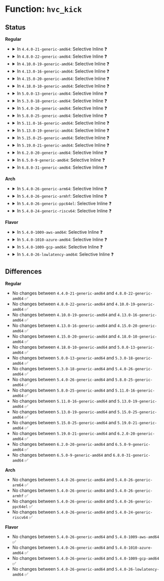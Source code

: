 # Function: <code>hvc_kick</code>

## Status
<b>Regular</b>
<ul>
<li>
<details>
<summary>In <code>4.4.0-21-generic-amd64</code>: Selective Inline ❓</summary>

```c
void hvc_kick()
```

```json
{
  "name": "hvc_kick",
  "collision_type": "Unique Global",
  "inline_type": "Selective",
  "funcs": [
    {
      "addr": 18446744071584077856,
      "name": "hvc_kick",
      "external": true,
      "loc": "drivers/tty/hvc/hvc_console.c:304",
      "file": "drivers/tty/hvc/hvc_console.c",
      "inline": "not declared, inlined",
      "caller_inline": [
        "drivers/tty/hvc/hvc_console.c:hvc_unthrottle",
        "drivers/tty/hvc/hvc_console.c:hvc_open",
        "drivers/tty/hvc/hvc_console.c:hvc_open",
        "drivers/tty/hvc/hvc_console.c:hvc_write"
      ],
      "caller_func": [
        "drivers/tty/hvc/hvc_irq.c:hvc_handle_interrupt",
        "drivers/char/virtio_console.c:in_intr"
      ]
    }
  ],
  "symbols": [
    {
      "addr": 18446744071584077856,
      "name": "hvc_kick",
      "section": ".text",
      "bind": "STB_GLOBAL",
      "size": 33
    }
  ]
}
```
</details>
</li>
<li>
<details>
<summary>In <code>4.8.0-22-generic-amd64</code>: Selective Inline ❓</summary>

```c
void hvc_kick()
```

```json
{
  "name": "hvc_kick",
  "collision_type": "Unique Global",
  "inline_type": "Selective",
  "funcs": [
    {
      "addr": 18446744071584409500,
      "name": "hvc_kick",
      "external": true,
      "loc": "drivers/tty/hvc/hvc_console.c:304",
      "file": "drivers/tty/hvc/hvc_console.c",
      "inline": "not declared, inlined",
      "caller_inline": [
        "drivers/tty/hvc/hvc_console.c:hvc_write",
        "drivers/tty/hvc/hvc_console.c:hvc_open",
        "drivers/tty/hvc/hvc_console.c:hvc_open",
        "drivers/tty/hvc/hvc_console.c:hvc_unthrottle"
      ],
      "caller_func": [
        "drivers/tty/hvc/hvc_irq.c:hvc_handle_interrupt",
        "drivers/char/virtio_console.c:in_intr"
      ]
    }
  ],
  "symbols": [
    {
      "addr": 18446744071584408384,
      "name": "hvc_kick",
      "section": ".text",
      "bind": "STB_GLOBAL",
      "size": 33
    }
  ]
}
```
</details>
</li>
<li>
<details>
<summary>In <code>4.10.0-19-generic-amd64</code>: Selective Inline ❓</summary>

```c
void hvc_kick()
```

```json
{
  "name": "hvc_kick",
  "collision_type": "Unique Global",
  "inline_type": "Selective",
  "funcs": [
    {
      "addr": 18446744071584591900,
      "name": "hvc_kick",
      "external": true,
      "loc": "drivers/tty/hvc/hvc_console.c:304",
      "file": "drivers/tty/hvc/hvc_console.c",
      "inline": "not declared, inlined",
      "caller_inline": [
        "drivers/tty/hvc/hvc_console.c:hvc_write",
        "drivers/tty/hvc/hvc_console.c:hvc_open",
        "drivers/tty/hvc/hvc_console.c:hvc_open",
        "drivers/tty/hvc/hvc_console.c:hvc_unthrottle"
      ],
      "caller_func": [
        "drivers/tty/hvc/hvc_irq.c:hvc_handle_interrupt",
        "drivers/char/virtio_console.c:in_intr"
      ]
    }
  ],
  "symbols": [
    {
      "addr": 18446744071584590784,
      "name": "hvc_kick",
      "section": ".text",
      "bind": "STB_GLOBAL",
      "size": 33
    }
  ]
}
```
</details>
</li>
<li>
<details>
<summary>In <code>4.13.0-16-generic-amd64</code>: Selective Inline ❓</summary>

```c
void hvc_kick()
```

```json
{
  "name": "hvc_kick",
  "collision_type": "Unique Global",
  "inline_type": "Selective",
  "funcs": [
    {
      "addr": 18446744071584673756,
      "name": "hvc_kick",
      "external": true,
      "loc": "drivers/tty/hvc/hvc_console.c:303",
      "file": "drivers/tty/hvc/hvc_console.c",
      "inline": "not declared, inlined",
      "caller_inline": [
        "drivers/tty/hvc/hvc_console.c:hvc_write",
        "drivers/tty/hvc/hvc_console.c:hvc_open",
        "drivers/tty/hvc/hvc_console.c:hvc_open",
        "drivers/tty/hvc/hvc_console.c:hvc_unthrottle"
      ],
      "caller_func": [
        "drivers/tty/hvc/hvc_irq.c:hvc_handle_interrupt",
        "drivers/char/virtio_console.c:in_intr"
      ]
    }
  ],
  "symbols": [
    {
      "addr": 18446744071584673424,
      "name": "hvc_kick",
      "section": ".text",
      "bind": "STB_GLOBAL",
      "size": 33
    }
  ]
}
```
</details>
</li>
<li>
<details>
<summary>In <code>4.15.0-20-generic-amd64</code>: Selective Inline ❓</summary>

```c
void hvc_kick()
```

```json
{
  "name": "hvc_kick",
  "collision_type": "Unique Global",
  "inline_type": "Selective",
  "funcs": [
    {
      "addr": 18446744071585086396,
      "name": "hvc_kick",
      "external": true,
      "loc": "drivers/tty/hvc/hvc_console.c:290",
      "file": "drivers/tty/hvc/hvc_console.c",
      "inline": "not declared, inlined",
      "caller_inline": [
        "drivers/tty/hvc/hvc_console.c:hvc_write",
        "drivers/tty/hvc/hvc_console.c:hvc_open",
        "drivers/tty/hvc/hvc_console.c:hvc_open",
        "drivers/tty/hvc/hvc_console.c:hvc_unthrottle"
      ],
      "caller_func": [
        "drivers/tty/hvc/hvc_irq.c:hvc_handle_interrupt",
        "drivers/char/virtio_console.c:in_intr"
      ]
    }
  ],
  "symbols": [
    {
      "addr": 18446744071585086064,
      "name": "hvc_kick",
      "section": ".text",
      "bind": "STB_GLOBAL",
      "size": 33
    }
  ]
}
```
</details>
</li>
<li>
<details>
<summary>In <code>4.18.0-10-generic-amd64</code>: Selective Inline ❓</summary>

```c
void hvc_kick()
```

```json
{
  "name": "hvc_kick",
  "collision_type": "Unique Global",
  "inline_type": "Selective",
  "funcs": [
    {
      "addr": 18446744071585319938,
      "name": "hvc_kick",
      "external": true,
      "loc": "drivers/tty/hvc/hvc_console.c:290",
      "file": "drivers/tty/hvc/hvc_console.c",
      "inline": "not declared, inlined",
      "caller_inline": [
        "drivers/tty/hvc/hvc_console.c:hvc_write",
        "drivers/tty/hvc/hvc_console.c:hvc_open",
        "drivers/tty/hvc/hvc_console.c:hvc_open",
        "drivers/tty/hvc/hvc_console.c:hvc_unthrottle"
      ],
      "caller_func": [
        "drivers/tty/hvc/hvc_irq.c:hvc_handle_interrupt",
        "drivers/char/virtio_console.c:in_intr"
      ]
    }
  ],
  "symbols": [
    {
      "addr": 18446744071585319584,
      "name": "hvc_kick",
      "section": ".text",
      "bind": "STB_GLOBAL",
      "size": 33
    }
  ]
}
```
</details>
</li>
<li>
<details>
<summary>In <code>5.0.0-13-generic-amd64</code>: Selective Inline ❓</summary>

```c
void hvc_kick()
```

```json
{
  "name": "hvc_kick",
  "collision_type": "Unique Global",
  "inline_type": "Selective",
  "funcs": [
    {
      "addr": 18446744071585443487,
      "name": "hvc_kick",
      "external": true,
      "loc": "drivers/tty/hvc/hvc_console.c:317",
      "file": "drivers/tty/hvc/hvc_console.c",
      "inline": "not declared, inlined",
      "caller_inline": [
        "drivers/tty/hvc/hvc_console.c:hvc_write",
        "drivers/tty/hvc/hvc_console.c:hvc_open",
        "drivers/tty/hvc/hvc_console.c:hvc_open",
        "drivers/tty/hvc/hvc_console.c:hvc_unthrottle"
      ],
      "caller_func": [
        "drivers/tty/hvc/hvc_irq.c:hvc_handle_interrupt",
        "drivers/char/virtio_console.c:in_intr"
      ]
    }
  ],
  "symbols": [
    {
      "addr": 18446744071585443104,
      "name": "hvc_kick",
      "section": ".text",
      "bind": "STB_GLOBAL",
      "size": 33
    }
  ]
}
```
</details>
</li>
<li>
<details>
<summary>In <code>5.3.0-18-generic-amd64</code>: Selective Inline ❓</summary>

```c
void hvc_kick()
```

```json
{
  "name": "hvc_kick",
  "collision_type": "Unique Global",
  "inline_type": "Selective",
  "funcs": [
    {
      "addr": 18446744071585659339,
      "name": "hvc_kick",
      "external": true,
      "loc": "drivers/tty/hvc/hvc_console.c:317",
      "file": "drivers/tty/hvc/hvc_console.c",
      "inline": "not declared, inlined",
      "caller_inline": [
        "drivers/tty/hvc/hvc_console.c:hvc_write",
        "drivers/tty/hvc/hvc_console.c:hvc_open",
        "drivers/tty/hvc/hvc_console.c:hvc_open",
        "drivers/tty/hvc/hvc_console.c:hvc_unthrottle"
      ],
      "caller_func": [
        "drivers/tty/hvc/hvc_irq.c:hvc_handle_interrupt",
        "drivers/char/virtio_console.c:in_intr"
      ]
    }
  ],
  "symbols": [
    {
      "addr": 18446744071585658960,
      "name": "hvc_kick",
      "section": ".text",
      "bind": "STB_GLOBAL",
      "size": 33
    }
  ]
}
```
</details>
</li>
<li>
<details>
<summary>In <code>5.4.0-26-generic-amd64</code>: Selective Inline ❓</summary>

```c
void hvc_kick()
```

```json
{
  "name": "hvc_kick",
  "collision_type": "Unique Global",
  "inline_type": "Selective",
  "funcs": [
    {
      "addr": 18446744071585800315,
      "name": "hvc_kick",
      "external": true,
      "loc": "drivers/tty/hvc/hvc_console.c:317",
      "file": "drivers/tty/hvc/hvc_console.c",
      "inline": "not declared, inlined",
      "caller_inline": [
        "drivers/tty/hvc/hvc_console.c:hvc_write",
        "drivers/tty/hvc/hvc_console.c:hvc_open",
        "drivers/tty/hvc/hvc_console.c:hvc_open",
        "drivers/tty/hvc/hvc_console.c:hvc_unthrottle"
      ],
      "caller_func": [
        "drivers/tty/hvc/hvc_irq.c:hvc_handle_interrupt",
        "drivers/char/virtio_console.c:in_intr"
      ]
    }
  ],
  "symbols": [
    {
      "addr": 18446744071585799936,
      "name": "hvc_kick",
      "section": ".text",
      "bind": "STB_GLOBAL",
      "size": 33
    }
  ]
}
```
</details>
</li>
<li>
<details>
<summary>In <code>5.8.0-25-generic-amd64</code>: Selective Inline ❓</summary>

```c
void hvc_kick()
```

```json
{
  "name": "hvc_kick",
  "collision_type": "Unique Global",
  "inline_type": "Selective",
  "funcs": [
    {
      "addr": 18446744071586534317,
      "name": "hvc_kick",
      "external": true,
      "loc": "drivers/tty/hvc/hvc_console.c:313",
      "file": "drivers/tty/hvc/hvc_console.c",
      "inline": "not declared, inlined",
      "caller_inline": [
        "drivers/tty/hvc/hvc_console.c:hvc_write",
        "drivers/tty/hvc/hvc_console.c:hvc_open",
        "drivers/tty/hvc/hvc_console.c:hvc_open",
        "drivers/tty/hvc/hvc_console.c:hvc_unthrottle"
      ],
      "caller_func": [
        "drivers/tty/hvc/hvc_irq.c:hvc_handle_interrupt",
        "drivers/char/virtio_console.c:in_intr"
      ]
    }
  ],
  "symbols": [
    {
      "addr": 18446744071586530224,
      "name": "hvc_kick",
      "section": ".text",
      "bind": "STB_GLOBAL",
      "size": 33
    }
  ]
}
```
</details>
</li>
<li>
<details>
<summary>In <code>5.11.0-16-generic-amd64</code>: Selective Inline ❓</summary>

```c
void hvc_kick()
```

```json
{
  "name": "hvc_kick",
  "collision_type": "Unique Global",
  "inline_type": "Selective",
  "funcs": [
    {
      "addr": 18446744071586645421,
      "name": "hvc_kick",
      "external": true,
      "loc": "drivers/tty/hvc/hvc_console.c:313",
      "file": "drivers/tty/hvc/hvc_console.c",
      "inline": "not declared, inlined",
      "caller_inline": [
        "drivers/tty/hvc/hvc_console.c:hvc_write",
        "drivers/tty/hvc/hvc_console.c:hvc_open",
        "drivers/tty/hvc/hvc_console.c:hvc_open",
        "drivers/tty/hvc/hvc_console.c:hvc_unthrottle"
      ],
      "caller_func": [
        "drivers/tty/hvc/hvc_irq.c:hvc_handle_interrupt",
        "drivers/char/virtio_console.c:in_intr"
      ]
    }
  ],
  "symbols": [
    {
      "addr": 18446744071586641584,
      "name": "hvc_kick",
      "section": ".text",
      "bind": "STB_GLOBAL",
      "size": 33
    }
  ]
}
```
</details>
</li>
<li>
<details>
<summary>In <code>5.13.0-19-generic-amd64</code>: Selective Inline ❓</summary>

```c
void hvc_kick()
```

```json
{
  "name": "hvc_kick",
  "collision_type": "Unique Global",
  "inline_type": "Selective",
  "funcs": [
    {
      "addr": 18446744071586529371,
      "name": "hvc_kick",
      "external": true,
      "loc": "drivers/tty/hvc/hvc_console.c:313",
      "file": "drivers/tty/hvc/hvc_console.c",
      "inline": "not declared, inlined",
      "caller_inline": [
        "drivers/tty/hvc/hvc_console.c:hvc_write",
        "drivers/tty/hvc/hvc_console.c:hvc_open",
        "drivers/tty/hvc/hvc_console.c:hvc_open",
        "drivers/tty/hvc/hvc_console.c:hvc_unthrottle"
      ],
      "caller_func": [
        "drivers/tty/hvc/hvc_irq.c:hvc_handle_interrupt",
        "drivers/char/virtio_console.c:in_intr"
      ]
    }
  ],
  "symbols": [
    {
      "addr": 18446744071586525584,
      "name": "hvc_kick",
      "section": ".text",
      "bind": "STB_GLOBAL",
      "size": 33
    }
  ]
}
```
</details>
</li>
<li>
<details>
<summary>In <code>5.15.0-25-generic-amd64</code>: Selective Inline ❓</summary>

```c
void hvc_kick()
```

```json
{
  "name": "hvc_kick",
  "collision_type": "Unique Global",
  "inline_type": "Selective",
  "funcs": [
    {
      "addr": 18446744071587067371,
      "name": "hvc_kick",
      "external": true,
      "loc": "drivers/tty/hvc/hvc_console.c:313",
      "file": "drivers/tty/hvc/hvc_console.c",
      "inline": "not declared, inlined",
      "caller_inline": [
        "drivers/tty/hvc/hvc_console.c:hvc_write",
        "drivers/tty/hvc/hvc_console.c:hvc_open",
        "drivers/tty/hvc/hvc_console.c:hvc_open",
        "drivers/tty/hvc/hvc_console.c:hvc_unthrottle"
      ],
      "caller_func": [
        "drivers/tty/hvc/hvc_irq.c:hvc_handle_interrupt",
        "drivers/char/virtio_console.c:in_intr"
      ]
    }
  ],
  "symbols": [
    {
      "addr": 18446744071587063168,
      "name": "hvc_kick",
      "section": ".text",
      "bind": "STB_GLOBAL",
      "size": 33
    }
  ]
}
```
</details>
</li>
<li>
<details>
<summary>In <code>5.19.0-21-generic-amd64</code>: Selective Inline ❓</summary>

```c
void hvc_kick()
```

```json
{
  "name": "hvc_kick",
  "collision_type": "Unique Global",
  "inline_type": "Selective",
  "funcs": [
    {
      "addr": 18446744071588370311,
      "name": "hvc_kick",
      "external": true,
      "loc": "drivers/tty/hvc/hvc_console.c:313",
      "file": "drivers/tty/hvc/hvc_console.c",
      "inline": "not declared, inlined",
      "caller_inline": [
        "drivers/tty/hvc/hvc_console.c:hvc_write",
        "drivers/tty/hvc/hvc_console.c:hvc_open",
        "drivers/tty/hvc/hvc_console.c:hvc_open",
        "drivers/tty/hvc/hvc_console.c:hvc_unthrottle"
      ],
      "caller_func": [
        "drivers/tty/hvc/hvc_irq.c:hvc_handle_interrupt",
        "drivers/char/virtio_console.c:in_intr"
      ]
    }
  ],
  "symbols": [
    {
      "addr": 18446744071588365840,
      "name": "hvc_kick",
      "section": ".text",
      "bind": "STB_GLOBAL",
      "size": 41
    }
  ]
}
```
</details>
</li>
<li>
<details>
<summary>In <code>6.2.0-20-generic-amd64</code>: Selective Inline ❓</summary>

```c
void hvc_kick()
```

```json
{
  "name": "hvc_kick",
  "collision_type": "Unique Global",
  "inline_type": "Selective",
  "funcs": [
    {
      "addr": 18446744071589792119,
      "name": "hvc_kick",
      "external": true,
      "loc": "drivers/tty/hvc/hvc_console.c:313",
      "file": "drivers/tty/hvc/hvc_console.c",
      "inline": "not declared, inlined",
      "caller_inline": [
        "drivers/tty/hvc/hvc_console.c:hvc_write",
        "drivers/tty/hvc/hvc_console.c:hvc_open",
        "drivers/tty/hvc/hvc_console.c:hvc_open",
        "drivers/tty/hvc/hvc_console.c:hvc_unthrottle"
      ],
      "caller_func": [
        "drivers/tty/hvc/hvc_irq.c:hvc_handle_interrupt",
        "drivers/char/virtio_console.c:in_intr"
      ]
    }
  ],
  "symbols": [
    {
      "addr": 18446744071589787280,
      "name": "hvc_kick",
      "section": ".text",
      "bind": "STB_GLOBAL",
      "size": 41
    }
  ]
}
```
</details>
</li>
<li>
<details>
<summary>In <code>6.5.0-9-generic-amd64</code>: Selective Inline ❓</summary>

```c
void hvc_kick()
```

```json
{
  "name": "hvc_kick",
  "collision_type": "Unique Global",
  "inline_type": "Selective",
  "funcs": [
    {
      "addr": 18446744071590097191,
      "name": "hvc_kick",
      "external": true,
      "loc": "drivers/tty/hvc/hvc_console.c:313",
      "file": "drivers/tty/hvc/hvc_console.c",
      "inline": "not declared, inlined",
      "caller_inline": [
        "drivers/tty/hvc/hvc_console.c:hvc_write",
        "drivers/tty/hvc/hvc_console.c:hvc_open",
        "drivers/tty/hvc/hvc_console.c:hvc_open",
        "drivers/tty/hvc/hvc_console.c:hvc_unthrottle"
      ],
      "caller_func": [
        "drivers/tty/hvc/hvc_irq.c:hvc_handle_interrupt",
        "drivers/char/virtio_console.c:in_intr"
      ]
    }
  ],
  "symbols": [
    {
      "addr": 18446744071590092352,
      "name": "hvc_kick",
      "section": ".text",
      "bind": "STB_GLOBAL",
      "size": 41
    }
  ]
}
```
</details>
</li>
<li>
<details>
<summary>In <code>6.8.0-31-generic-amd64</code>: Selective Inline ❓</summary>

```c
void hvc_kick()
```

```json
{
  "name": "hvc_kick",
  "collision_type": "Unique Global",
  "inline_type": "Selective",
  "funcs": [
    {
      "addr": 18446744071590436505,
      "name": "hvc_kick",
      "external": true,
      "loc": "drivers/tty/hvc/hvc_console.c:313",
      "file": "drivers/tty/hvc/hvc_console.c",
      "inline": "not declared, inlined",
      "caller_inline": [
        "drivers/tty/hvc/hvc_console.c:hvc_write",
        "drivers/tty/hvc/hvc_console.c:hvc_open",
        "drivers/tty/hvc/hvc_console.c:hvc_open",
        "drivers/tty/hvc/hvc_console.c:hvc_unthrottle"
      ],
      "caller_func": [
        "drivers/tty/hvc/hvc_irq.c:hvc_handle_interrupt",
        "drivers/char/virtio_console.c:in_intr"
      ]
    }
  ],
  "symbols": [
    {
      "addr": 18446744071590431600,
      "name": "hvc_kick",
      "section": ".text",
      "bind": "STB_GLOBAL",
      "size": 41
    }
  ]
}
```
</details>
</li>
</ul>
<b>Arch</b>
<ul>
<li>
<details>
<summary>In <code>5.4.0-26-generic-arm64</code>: Selective Inline ❓</summary>

```c
void hvc_kick()
```

```json
{
  "name": "hvc_kick",
  "collision_type": "Unique Global",
  "inline_type": "Selective",
  "funcs": [
    {
      "addr": 18446603336498520216,
      "name": "hvc_kick",
      "external": true,
      "loc": "drivers/tty/hvc/hvc_console.c:317",
      "file": "drivers/tty/hvc/hvc_console.c",
      "inline": "not declared, inlined",
      "caller_inline": [
        "drivers/tty/hvc/hvc_console.c:hvc_write",
        "drivers/tty/hvc/hvc_console.c:hvc_open",
        "drivers/tty/hvc/hvc_console.c:hvc_open",
        "drivers/tty/hvc/hvc_console.c:hvc_unthrottle"
      ],
      "caller_func": [
        "drivers/tty/hvc/hvc_irq.c:hvc_handle_interrupt",
        "drivers/char/virtio_console.c:in_intr"
      ]
    }
  ],
  "symbols": [
    {
      "addr": 18446603336498518888,
      "name": "hvc_kick",
      "section": ".text",
      "bind": "STB_GLOBAL",
      "size": 48
    }
  ]
}
```
</details>
</li>
<li>
<details>
<summary>In <code>5.4.0-26-generic-armhf</code>: Selective Inline ❓</summary>

```c
void hvc_kick()
```

```json
{
  "name": "hvc_kick",
  "collision_type": "Unique Global",
  "inline_type": "Selective",
  "funcs": [
    {
      "addr": 3231171920,
      "name": "hvc_kick",
      "external": true,
      "loc": "drivers/tty/hvc/hvc_console.c:317",
      "file": "drivers/tty/hvc/hvc_console.c",
      "inline": "not declared, inlined",
      "caller_inline": [
        "drivers/tty/hvc/hvc_console.c:hvc_write",
        "drivers/tty/hvc/hvc_console.c:hvc_open",
        "drivers/tty/hvc/hvc_console.c:hvc_open",
        "drivers/tty/hvc/hvc_console.c:hvc_unthrottle"
      ],
      "caller_func": [
        "drivers/char/virtio_console.c:in_intr"
      ]
    }
  ],
  "symbols": [
    {
      "addr": 3231171212,
      "name": "hvc_kick",
      "section": ".text",
      "bind": "STB_GLOBAL",
      "size": 48
    }
  ]
}
```
</details>
</li>
<li>
<details>
<summary>In <code>5.4.0-26-generic-ppc64el</code>: Selective Inline ❓</summary>

```c
void hvc_kick()
```

```json
{
  "name": "hvc_kick",
  "collision_type": "Unique Global",
  "inline_type": "Selective",
  "funcs": [
    {
      "addr": 13835058055291737208,
      "name": "hvc_kick",
      "external": true,
      "loc": "drivers/tty/hvc/hvc_console.c:317",
      "file": "drivers/tty/hvc/hvc_console.c",
      "inline": "not declared, inlined",
      "caller_inline": [
        "drivers/tty/hvc/hvc_console.c:hvc_write",
        "drivers/tty/hvc/hvc_console.c:hvc_open",
        "drivers/tty/hvc/hvc_console.c:hvc_open",
        "drivers/tty/hvc/hvc_console.c:hvc_unthrottle"
      ],
      "caller_func": [
        "drivers/tty/hvc/hvc_irq.c:hvc_handle_interrupt",
        "drivers/char/virtio_console.c:in_intr"
      ]
    }
  ],
  "symbols": [
    {
      "addr": 13835058055291736128,
      "name": "hvc_kick",
      "section": ".text",
      "bind": "STB_GLOBAL",
      "size": 72
    }
  ]
}
```
</details>
</li>
<li>
<details>
<summary>In <code>5.4.0-24-generic-riscv64</code>: Selective Inline ❓</summary>

```c
void hvc_kick()
```

```json
{
  "name": "hvc_kick",
  "collision_type": "Unique Global",
  "inline_type": "Selective",
  "funcs": [
    {
      "addr": 18446743936276145768,
      "name": "hvc_kick",
      "external": true,
      "loc": "drivers/tty/hvc/hvc_console.c:317",
      "file": "drivers/tty/hvc/hvc_console.c",
      "inline": "not declared, inlined",
      "caller_inline": [
        "drivers/tty/hvc/hvc_console.c:hvc_write",
        "drivers/tty/hvc/hvc_console.c:hvc_open",
        "drivers/tty/hvc/hvc_console.c:hvc_open",
        "drivers/tty/hvc/hvc_console.c:hvc_unthrottle"
      ],
      "caller_func": [
        "drivers/char/virtio_console.c:in_intr"
      ]
    }
  ],
  "symbols": [
    {
      "addr": 18446743936276144582,
      "name": "hvc_kick",
      "section": ".text",
      "bind": "STB_GLOBAL",
      "size": 52
    }
  ]
}
```
</details>
</li>
</ul>
<b>Flavor</b>
<ul>
<li>
<details>
<summary>In <code>5.4.0-1009-aws-amd64</code>: Selective Inline ❓</summary>

```c
void hvc_kick()
```

```json
{
  "name": "hvc_kick",
  "collision_type": "Unique Global",
  "inline_type": "Selective",
  "funcs": [
    {
      "addr": 18446744071585561307,
      "name": "hvc_kick",
      "external": true,
      "loc": "drivers/tty/hvc/hvc_console.c:317",
      "file": "drivers/tty/hvc/hvc_console.c",
      "inline": "not declared, inlined",
      "caller_inline": [
        "drivers/tty/hvc/hvc_console.c:hvc_write",
        "drivers/tty/hvc/hvc_console.c:hvc_open",
        "drivers/tty/hvc/hvc_console.c:hvc_open",
        "drivers/tty/hvc/hvc_console.c:hvc_unthrottle"
      ],
      "caller_func": [
        "drivers/tty/hvc/hvc_irq.c:hvc_handle_interrupt",
        "drivers/char/virtio_console.c:in_intr"
      ]
    }
  ],
  "symbols": [
    {
      "addr": 18446744071585560928,
      "name": "hvc_kick",
      "section": ".text",
      "bind": "STB_GLOBAL",
      "size": 33
    }
  ]
}
```
</details>
</li>
<li>
<details>
<summary>In <code>5.4.0-1010-azure-amd64</code>: Selective Inline ❓</summary>

```c
void hvc_kick()
```

```json
{
  "name": "hvc_kick",
  "collision_type": "Unique Global",
  "inline_type": "Selective",
  "funcs": [
    {
      "addr": 18446744071585431131,
      "name": "hvc_kick",
      "external": true,
      "loc": "drivers/tty/hvc/hvc_console.c:317",
      "file": "drivers/tty/hvc/hvc_console.c",
      "inline": "not declared, inlined",
      "caller_inline": [
        "drivers/tty/hvc/hvc_console.c:hvc_write",
        "drivers/tty/hvc/hvc_console.c:hvc_open",
        "drivers/tty/hvc/hvc_console.c:hvc_open",
        "drivers/tty/hvc/hvc_console.c:hvc_unthrottle"
      ],
      "caller_func": [
        "drivers/char/virtio_console.c:in_intr"
      ]
    }
  ],
  "symbols": [
    {
      "addr": 18446744071585430752,
      "name": "hvc_kick",
      "section": ".text",
      "bind": "STB_GLOBAL",
      "size": 33
    }
  ]
}
```
</details>
</li>
<li>
<details>
<summary>In <code>5.4.0-1009-gcp-amd64</code>: Selective Inline ❓</summary>

```c
void hvc_kick()
```

```json
{
  "name": "hvc_kick",
  "collision_type": "Unique Global",
  "inline_type": "Selective",
  "funcs": [
    {
      "addr": 18446744071585750715,
      "name": "hvc_kick",
      "external": true,
      "loc": "drivers/tty/hvc/hvc_console.c:317",
      "file": "drivers/tty/hvc/hvc_console.c",
      "inline": "not declared, inlined",
      "caller_inline": [
        "drivers/tty/hvc/hvc_console.c:hvc_write",
        "drivers/tty/hvc/hvc_console.c:hvc_open",
        "drivers/tty/hvc/hvc_console.c:hvc_open",
        "drivers/tty/hvc/hvc_console.c:hvc_unthrottle"
      ],
      "caller_func": [
        "drivers/tty/hvc/hvc_irq.c:hvc_handle_interrupt",
        "drivers/char/virtio_console.c:in_intr"
      ]
    }
  ],
  "symbols": [
    {
      "addr": 18446744071585750336,
      "name": "hvc_kick",
      "section": ".text",
      "bind": "STB_GLOBAL",
      "size": 33
    }
  ]
}
```
</details>
</li>
<li>
<details>
<summary>In <code>5.4.0-26-lowlatency-amd64</code>: Selective Inline ❓</summary>

```c
void hvc_kick()
```

```json
{
  "name": "hvc_kick",
  "collision_type": "Unique Global",
  "inline_type": "Selective",
  "funcs": [
    {
      "addr": 18446744071585858727,
      "name": "hvc_kick",
      "external": true,
      "loc": "drivers/tty/hvc/hvc_console.c:317",
      "file": "drivers/tty/hvc/hvc_console.c",
      "inline": "not declared, inlined",
      "caller_inline": [
        "drivers/tty/hvc/hvc_console.c:hvc_write",
        "drivers/tty/hvc/hvc_console.c:hvc_open",
        "drivers/tty/hvc/hvc_console.c:hvc_open",
        "drivers/tty/hvc/hvc_console.c:hvc_unthrottle"
      ],
      "caller_func": [
        "drivers/tty/hvc/hvc_irq.c:hvc_handle_interrupt",
        "drivers/char/virtio_console.c:in_intr"
      ]
    }
  ],
  "symbols": [
    {
      "addr": 18446744071585858320,
      "name": "hvc_kick",
      "section": ".text",
      "bind": "STB_GLOBAL",
      "size": 33
    }
  ]
}
```
</details>
</li>
</ul>

## Differences
<b>Regular</b>
<ul>
<li>
No changes between <code>4.4.0-21-generic-amd64</code> and <code>4.8.0-22-generic-amd64</code> ✅
</li>
<li>
No changes between <code>4.8.0-22-generic-amd64</code> and <code>4.10.0-19-generic-amd64</code> ✅
</li>
<li>
No changes between <code>4.10.0-19-generic-amd64</code> and <code>4.13.0-16-generic-amd64</code> ✅
</li>
<li>
No changes between <code>4.13.0-16-generic-amd64</code> and <code>4.15.0-20-generic-amd64</code> ✅
</li>
<li>
No changes between <code>4.15.0-20-generic-amd64</code> and <code>4.18.0-10-generic-amd64</code> ✅
</li>
<li>
No changes between <code>4.18.0-10-generic-amd64</code> and <code>5.0.0-13-generic-amd64</code> ✅
</li>
<li>
No changes between <code>5.0.0-13-generic-amd64</code> and <code>5.3.0-18-generic-amd64</code> ✅
</li>
<li>
No changes between <code>5.3.0-18-generic-amd64</code> and <code>5.4.0-26-generic-amd64</code> ✅
</li>
<li>
No changes between <code>5.4.0-26-generic-amd64</code> and <code>5.8.0-25-generic-amd64</code> ✅
</li>
<li>
No changes between <code>5.8.0-25-generic-amd64</code> and <code>5.11.0-16-generic-amd64</code> ✅
</li>
<li>
No changes between <code>5.11.0-16-generic-amd64</code> and <code>5.13.0-19-generic-amd64</code> ✅
</li>
<li>
No changes between <code>5.13.0-19-generic-amd64</code> and <code>5.15.0-25-generic-amd64</code> ✅
</li>
<li>
No changes between <code>5.15.0-25-generic-amd64</code> and <code>5.19.0-21-generic-amd64</code> ✅
</li>
<li>
No changes between <code>5.19.0-21-generic-amd64</code> and <code>6.2.0-20-generic-amd64</code> ✅
</li>
<li>
No changes between <code>6.2.0-20-generic-amd64</code> and <code>6.5.0-9-generic-amd64</code> ✅
</li>
<li>
No changes between <code>6.5.0-9-generic-amd64</code> and <code>6.8.0-31-generic-amd64</code> ✅
</li>
</ul>
<b>Arch</b>
<ul>
<li>
No changes between <code>5.4.0-26-generic-amd64</code> and <code>5.4.0-26-generic-arm64</code> ✅
</li>
<li>
No changes between <code>5.4.0-26-generic-amd64</code> and <code>5.4.0-26-generic-armhf</code> ✅
</li>
<li>
No changes between <code>5.4.0-26-generic-amd64</code> and <code>5.4.0-26-generic-ppc64el</code> ✅
</li>
<li>
No changes between <code>5.4.0-26-generic-amd64</code> and <code>5.4.0-24-generic-riscv64</code> ✅
</li>
</ul>
<b>Flavor</b>
<ul>
<li>
No changes between <code>5.4.0-26-generic-amd64</code> and <code>5.4.0-1009-aws-amd64</code> ✅
</li>
<li>
No changes between <code>5.4.0-26-generic-amd64</code> and <code>5.4.0-1010-azure-amd64</code> ✅
</li>
<li>
No changes between <code>5.4.0-26-generic-amd64</code> and <code>5.4.0-1009-gcp-amd64</code> ✅
</li>
<li>
No changes between <code>5.4.0-26-generic-amd64</code> and <code>5.4.0-26-lowlatency-amd64</code> ✅
</li>
</ul>
